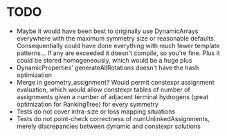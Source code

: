 # TODO

- Maybe it would have been best to originally use DynamicArrays everywhere with
  the maximum symmetry size or reasonable defaults. Consequentially could have
  done everything with much fewer template patterns... If any are exceeded it
  doesn't compile, so you're fine. Plus it could be stored homogeneously, which
  would be a huge plus
- DynamicProperties' generateAllRotations doesn't have the hash optimization
- Merge in geometry_assignment? Would permit constexpr assignment evaluation,
  which would allow constexpr tables of number of assignments given a number of
  adjacent terminal hydrogens (great optimization for RankingTree) for every
  symmetry
- Tests do not cover intra-size or loss mapping situations
- Tests do not point-check correctness of numUnlinkedAssignments, merely
  discrepancies between dynamic and constexpr solutions
